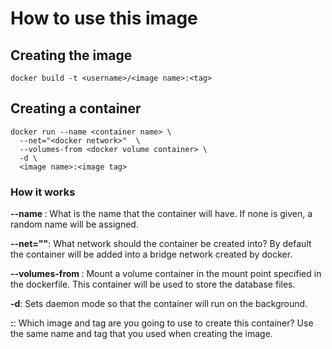 # How to use this image

## Creating the image

```
docker build -t <username>/<image name>:<tag>
```

## Creating a container

```
docker run --name <container name> \
  --net="<docker network>"  \
  --volumes-from <docker volume container> \
  -d \
  <image name>:<image tag>
```

### How it works

**--name <container name>**: What is the name that the container will have. If none is given, a random name will be assigned.

**--net="<docker network>"**: What network should the container be created into? By default the container will be added into a bridge network created by docker.

**--volumes-from <docker volume container>**: Mount a volume container in the mount point specified in the dockerfile. This container will be used to store the database files.

**-d**: Sets daemon mode so that the container will run on the background.

**<image name>:<image tag>**: Which image and tag are you going to use to create this container? Use the same name and tag that you used when creating the image.
